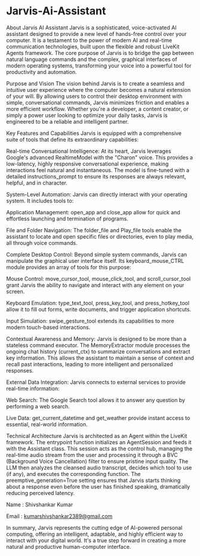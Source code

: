 # Jarvis-Ai-Assistant
About Jarvis AI Assistant
Jarvis is a sophisticated, voice-activated AI assistant designed to provide a new level of hands-free control over your computer. It is a testament to the power of modern AI and real-time communication technologies, built upon the flexible and robust LiveKit Agents framework. The core purpose of Jarvis is to bridge the gap between natural language commands and the complex, graphical interfaces of modern operating systems, transforming your voice into a powerful tool for productivity and automation.

Purpose and Vision
The vision behind Jarvis is to create a seamless and intuitive user experience where the computer becomes a natural extension of your will. By allowing users to control their desktop environment with simple, conversational commands, Jarvis minimizes friction and enables a more efficient workflow. Whether you're a developer, a content creator, or simply a power user looking to optimize your daily tasks, Jarvis is engineered to be a reliable and intelligent partner.

Key Features and Capabilities
Jarvis is equipped with a comprehensive suite of tools that define its extraordinary capabilities:

Real-time Conversational Intelligence: At its heart, Jarvis leverages Google's advanced RealtimeModel with the "Charon" voice. This provides a low-latency, highly responsive conversational experience, making interactions feel natural and instantaneous. The model is fine-tuned with a detailed instructions_prompt to ensure its responses are always relevant, helpful, and in character.

System-Level Automation: Jarvis can directly interact with your operating system. It includes tools to:

Application Management: open_app and close_app allow for quick and effortless launching and termination of programs.

File and Folder Navigation: The folder_file and Play_file tools enable the assistant to locate and open specific files or directories, even to play media, all through voice commands.

Complete Desktop Control: Beyond simple system commands, Jarvis can manipulate the graphical user interface itself. Its keyboard_mouse_CTRL module provides an array of tools for this purpose:

Mouse Control: move_cursor_tool, mouse_click_tool, and scroll_cursor_tool grant Jarvis the ability to navigate and interact with any element on your screen.

Keyboard Emulation: type_text_tool, press_key_tool, and press_hotkey_tool allow it to fill out forms, write documents, and trigger application shortcuts.

Input Simulation: swipe_gesture_tool extends its capabilities to more modern touch-based interactions.

Contextual Awareness and Memory: Jarvis is designed to be more than a stateless command executor. The MemoryExtractor module processes the ongoing chat history (current_ctx) to summarize conversations and extract key information. This allows the assistant to maintain a sense of context and recall past interactions, leading to more intelligent and personalized responses.

External Data Integration: Jarvis connects to external services to provide real-time information:

Web Search: The Google Search tool allows it to answer any question by performing a web search.

Live Data: get_current_datetime and get_weather provide instant access to essential, real-world information.

Technical Architecture
Jarvis is architected as an Agent within the LiveKit framework. The entrypoint function initializes an AgentSession and feeds it with the Assistant class. This session acts as the control hub, managing the real-time audio stream from the user and processing it through a BVC (Background Voice Cancellation) filter to ensure pristine input quality. The LLM then analyzes the cleansed audio transcript, decides which tool to use (if any), and executes the corresponding function. The preemptive_generation=True setting ensures that Jarvis starts thinking about a response even before the user has finished speaking, dramatically reducing perceived latency.

Name : Shivshankar Kumar

Email : kumarshivshankar2389@gmail.com

In summary, Jarvis represents the cutting edge of AI-powered personal computing, offering an intelligent, adaptable, and highly efficient way to interact with your digital world. It's a true step forward in creating a more natural and productive human-computer interface.
